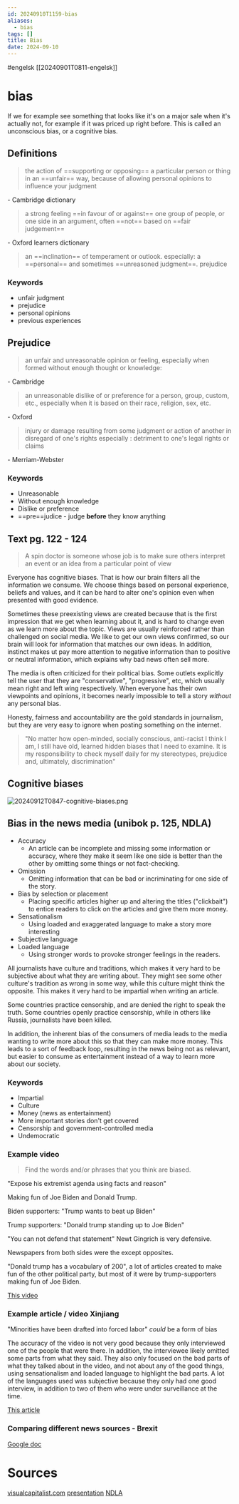 ```yaml
---
id: 20240910T1159-bias
aliases:
  - bias
tags: []
title: Bias
date: 2024-09-10
---
```


#engelsk [[20240901T0811-engelsk]]

# bias

If we for example see something that looks like it's on a major sale when it's actually not, for example if it was priced up right before. This is called an unconscious bias, or a cognitive bias.

## Definitions

> the action of ==supporting or opposing== a particular person or thing in an ==unfair== way, because of allowing personal opinions to influence your judgment

\- Cambridge dictionary

> a strong feeling ==in favour of or against== one group of people, or one side in an argument, often ==not== based on ==fair judgement==

\- Oxford learners dictionary

> an ==inclination== of temperament or outlook. especially: a ==personal== and sometimes ==unreasoned judgment==. prejudice

### Keywords

- unfair judgment
- prejudice
- personal opinions
- previous experiences

## Prejudice

> an unfair and unreasonable opinion or feeling, especially when formed without enough thought or knowledge:

\- Cambridge

> an unreasonable dislike of or preference for a person, group, custom, etc., especially when it is based on their race, religion, sex, etc.

\- Oxford

> injury or damage resulting from some judgment or action of another in disregard of one's rights
> especially : detriment to one's legal rights or claims

\- Merriam-Webster

### Keywords

- Unreasonable
- Without enough knowledge
- Dislike or preference
- ==pre==judice - judge **before** they know anything

## Text pg. 122 - 124

> A spin doctor is someone whose job is to make sure others interpret an event or an idea from a particular point of view

Everyone has cognitive biases. That is how our brain filters all the information we consume. We choose things based on personal experience, beliefs and values, and it can be hard to alter one's opinion even when presented with good evidence.

Sometimes these preexisting views are created because that is the first impression that we get when learning about it, and is hard to change even as we learn more about the topic. Views are usually reinforced rather than challenged on social media. We like to get our own views confirmed, so our brain will look for information that matches our own ideas. In addition, instinct makes ut pay more attention to negative information than to positive or neutral information, which explains why bad news often sell more.

The media is often criticized for their political bias. Some outlets explicitly tell the user that they are "conservative", "progressive", etc, which usually mean right and left wing respectively. When everyone has their own viewpoints and opinions, it becomes nearly impossible to tell a story _without_ any personal bias.

Honesty, fairness and accountability are the gold standards in journalism, but they are very easy to ignore when posting something on the internet.

> "No matter how open-minded, socially conscious, anti-racist I think I am, I still have old, learned hidden biases that I need to examine. It is my responsibility to check myself daily for my stereotypes, prejudice and, ultimately, discrimination"

## Cognitive biases

![20240912T0847-cognitive-biases.png](Assets/20240912T0847-cognitive-biases.png)

## Bias in the news media (unibok p. 125, NDLA)

- Accuracy
  - An article can be incomplete and missing some information or accuracy, where they make it seem like one side is better than the other by omitting some things or not fact-checking.
- Omission
  - Omitting information that can be bad or incriminating for one side of the story.
- Bias by selection or placement
  - Placing specific articles higher up and altering the titles ("clickbait") to entice readers to click on the articles and give them more money.
- Sensationalism
  - Using loaded and exaggerated language to make a story more interesting
- Subjective language
- Loaded language
  - Using stronger words to provoke stronger feelings in the readers.

All journalists have culture and traditions, which makes it very hard to be subjective about what they are writing about. They might see some other culture's tradition as wrong in some way, while this culture might think the opposite. This makes it very hard to be impartial when writing an article.

Some countries practice censorship, and are denied the right to speak the truth. Some countries openly practice censorship, while in others like Russia, journalists have been killed.

In addition, the inherent bias of the consumers of media leads to the media wanting to write more about this so that they can make more money. This leads to a sort of feedback loop, resulting in the news being not as relevant, but easier to consume as entertainment instead of a way to learn more about our society.

### Keywords

- Impartial
- Culture
- Money (news as entertainment)
- More important stories don't get covered
- Censorship and government-controlled media
- Undemocratic

### Example video

> Find the words and/or phrases that you think are biased.

"Expose his extremist agenda using facts and reason"

Making fun of Joe Biden and Donald Trump.

Biden supporters:
"Trump wants to beat up Biden"

Trump supporters:
"Donald trump standing up to Joe Biden"

"You can not defend that statement" Newt Gingrich is very defensive.

Newspapers from both sides were the except opposites.

"Donald trump has a vocabulary of 200", a lot of articles created to make fun of the other political party, but most of it were by trump-supporters making fun of Joe Biden.

[This video](https://youtu.be/A1Urd0jTEVU?si=Ft0f7MUrUHczQGtU)

### Example article / video Xinjiang

"Minorities have been drafted into forced labor" _could_ be a form of bias

The accuracy of the video is not very good because they only interviewed one of the people that were there. In addition, the interviewee likely omitted some parts from what they said. They also only focused on the bad parts of what they talked about in the video, and not about any of the good things, using sensationalism and loaded language to highlight the bad parts. A lot of the languages used was subjective because they only had one good interview, in addition to two of them who were under surveillance at the time.

[This article](https://guardian.ng/news/forced-labour-possible-enslavement-in-chinas-xinjiang-un-expert/)

### Comparing different news sources - Brexit

[Google doc](https://docs.google.com/document/d/18MtJk2joUtjWZYWbXfe2Jtbs4wD8R0x73wWfmuwMJ8k/edit)

# Sources

[visualcapitalist.com](https://www.visualcapitalist.com/50-cognitive-biases-in-the-modern-world/)
[presentation](https://docs.google.com/presentation/d/1AletuQ09V4-b61qKL6cmUgEg6wIo8nNUOUR9pjN6FAw/edit#slide=id.g2f75da7042c_0_278)
[NDLA](https://ndla.no/subject:1:c8d6ed8b-d376-4c7b-b73a-3a1d48c3a357/topic:95017d94-1982-4228-9c29-cd2ea191bf5f/topic:aae341bb-fc27-43ab-8704-d3f2d19d143d/resource:1:20458)
